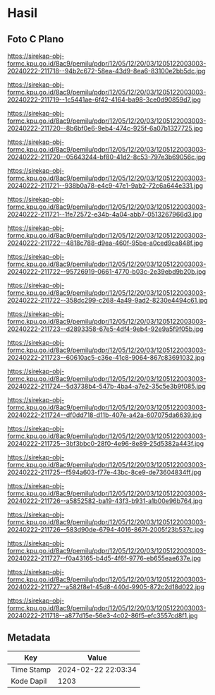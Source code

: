 # Hasil

## Foto C Plano

https://sirekap-obj-formc.kpu.go.id/8ac9/pemilu/pdpr/12/05/12/20/03/1205122003003-20240222-211718--94b2c672-58ea-43d9-8ea6-83100e2bb5dc.jpg

https://sirekap-obj-formc.kpu.go.id/8ac9/pemilu/pdpr/12/05/12/20/03/1205122003003-20240222-211719--1c5441ae-6f42-4164-ba98-3ce0d90859d7.jpg

https://sirekap-obj-formc.kpu.go.id/8ac9/pemilu/pdpr/12/05/12/20/03/1205122003003-20240222-211720--8b6bf0e6-9eb4-474c-925f-6a07b1327725.jpg

https://sirekap-obj-formc.kpu.go.id/8ac9/pemilu/pdpr/12/05/12/20/03/1205122003003-20240222-211720--05643244-bf80-41d2-8c53-797e3b69056c.jpg

https://sirekap-obj-formc.kpu.go.id/8ac9/pemilu/pdpr/12/05/12/20/03/1205122003003-20240222-211721--938b0a78-e4c9-47e1-9ab2-72c6a644e331.jpg

https://sirekap-obj-formc.kpu.go.id/8ac9/pemilu/pdpr/12/05/12/20/03/1205122003003-20240222-211721--1fe72572-e34b-4a04-abb7-0513267966d3.jpg

https://sirekap-obj-formc.kpu.go.id/8ac9/pemilu/pdpr/12/05/12/20/03/1205122003003-20240222-211722--4818c788-d9ea-460f-95be-a0ced9ca848f.jpg

https://sirekap-obj-formc.kpu.go.id/8ac9/pemilu/pdpr/12/05/12/20/03/1205122003003-20240222-211722--95726919-0661-4770-b03c-2e39ebd9b20b.jpg

https://sirekap-obj-formc.kpu.go.id/8ac9/pemilu/pdpr/12/05/12/20/03/1205122003003-20240222-211722--358dc299-c268-4a49-9ad2-8230e4494c61.jpg

https://sirekap-obj-formc.kpu.go.id/8ac9/pemilu/pdpr/12/05/12/20/03/1205122003003-20240222-211723--d2893358-67e5-4df4-9eb4-92e9a5f9f05b.jpg

https://sirekap-obj-formc.kpu.go.id/8ac9/pemilu/pdpr/12/05/12/20/03/1205122003003-20240222-211723--60610ac5-c36e-41c8-9064-867c83691032.jpg

https://sirekap-obj-formc.kpu.go.id/8ac9/pemilu/pdpr/12/05/12/20/03/1205122003003-20240222-211724--5d3738b4-547b-4ba4-a7e2-35c5e3b9f085.jpg

https://sirekap-obj-formc.kpu.go.id/8ac9/pemilu/pdpr/12/05/12/20/03/1205122003003-20240222-211724--df0dd718-d11b-407e-a42a-607075da6639.jpg

https://sirekap-obj-formc.kpu.go.id/8ac9/pemilu/pdpr/12/05/12/20/03/1205122003003-20240222-211725--3bf3bbc0-28f0-4e96-8e89-25d5382a443f.jpg

https://sirekap-obj-formc.kpu.go.id/8ac9/pemilu/pdpr/12/05/12/20/03/1205122003003-20240222-211725--f594a603-f77e-43bc-8ce9-de73604834ff.jpg

https://sirekap-obj-formc.kpu.go.id/8ac9/pemilu/pdpr/12/05/12/20/03/1205122003003-20240222-211726--a5852582-ba19-43f3-b931-a1b00e96b764.jpg

https://sirekap-obj-formc.kpu.go.id/8ac9/pemilu/pdpr/12/05/12/20/03/1205122003003-20240222-211726--583d90de-6794-4016-867f-2005f23b537c.jpg

https://sirekap-obj-formc.kpu.go.id/8ac9/pemilu/pdpr/12/05/12/20/03/1205122003003-20240222-211727--f0a43165-b4d5-4f6f-9776-eb655eae637e.jpg

https://sirekap-obj-formc.kpu.go.id/8ac9/pemilu/pdpr/12/05/12/20/03/1205122003003-20240222-211727--a582f8e1-45d8-440d-9905-872c2d18d022.jpg

https://sirekap-obj-formc.kpu.go.id/8ac9/pemilu/pdpr/12/05/12/20/03/1205122003003-20240222-211718--a877d15e-56e3-4c02-86f5-efc3557cd8f1.jpg


## Metadata

| Key        | Value               |
| ---------- | ------------------- |
| Time Stamp | 2024-02-22 22:03:34 |
| Kode Dapil | 1203                |




